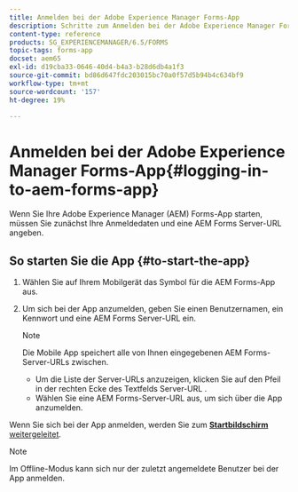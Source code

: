 ```yaml
---
title: Anmelden bei der Adobe Experience Manager Forms-App
description: Schritte zum Anmelden bei der Adobe Experience Manager Forms-App.
content-type: reference
products: SG_EXPERIENCEMANAGER/6.5/FORMS
topic-tags: forms-app
docset: aem65
exl-id: d19cba33-0646-40d4-b4a3-b28d6db4a1f3
source-git-commit: bd86d647fdc203015bc70a0f57d5b94b4c634bf9
workflow-type: tm+mt
source-wordcount: '157'
ht-degree: 19%

---
```


# Anmelden bei der Adobe Experience Manager Forms-App{#logging-in-to-aem-forms-app}

Wenn Sie Ihre Adobe Experience Manager (AEM) Forms-App starten, müssen Sie zunächst Ihre Anmeldedaten und eine AEM Forms Server-URL angeben.

## So starten Sie die App {#to-start-the-app}

1. Wählen Sie auf Ihrem Mobilgerät das Symbol für die AEM Forms-App aus.
1. Um sich bei der App anzumelden, geben Sie einen Benutzernamen, ein Kennwort und eine AEM Forms Server-URL ein.

   >[!NOTE]
   >
   >Die Mobile App speichert alle von Ihnen eingegebenen AEM Forms-Server-URLs zwischen.
   >
   >    * Um die Liste der Server-URLs anzuzeigen, klicken Sie auf den Pfeil in der rechten Ecke des Textfelds Server-URL .
   >    * Wählen Sie eine AEM Forms-Server-URL aus, um sich über die App anzumelden.

Wenn Sie sich bei der App anmelden, werden Sie zum [**Startbildschirm** weitergeleitet](../../forms/using/home-screen.md).

>[!NOTE]
>
>Im Offline-Modus kann sich nur der zuletzt angemeldete Benutzer bei der App anmelden.

